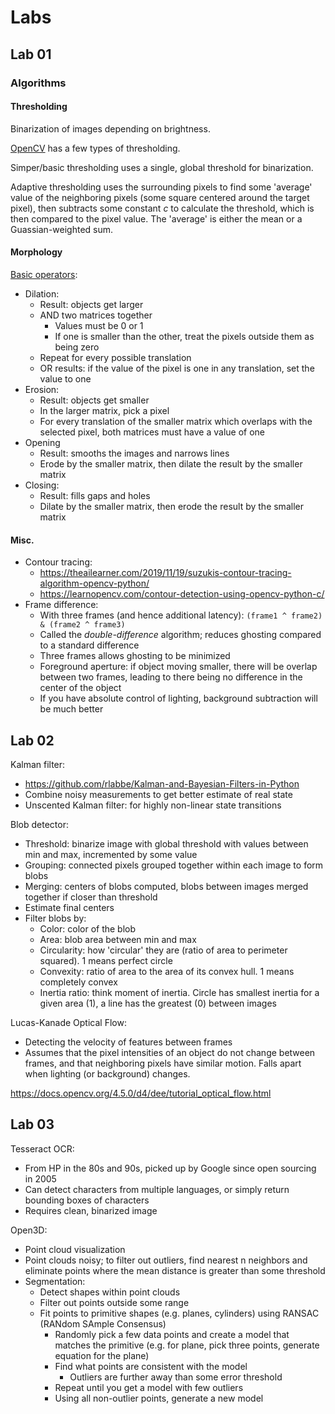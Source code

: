 # Labs

## Lab 01

### Algorithms

#### Thresholding

Binarization of images depending on brightness.

[OpenCV](https://docs.opencv.org/4.x/d7/d4d/tutorial_py_thresholding.html) has a few types of thresholding.

Simper/basic thresholding uses a single, global threshold for binarization.

Adaptive thresholding uses the surrounding pixels to find some 'average' value of the neighboring pixels (some square centered around the target pixel), then subtracts some constant $c$ to calculate the threshold, which is then compared to the pixel value. The 'average' is either the mean or a Guassian-weighted sum.

#### Morphology

[Basic operators](https://en.wikipedia.org/wiki/Mathematical_morphology#Basic_operators):

- Dilation:
  - Result: objects get larger
  - AND two matrices together
    - Values must be 0 or 1
    - If one is smaller than the other, treat the pixels outside them as being zero
  - Repeat for every possible translation
  - OR results: if the value of the pixel is one in any translation, set the value to one
- Erosion:
  - Result: objects get smaller
  - In the larger matrix, pick a pixel
  - For every translation of the smaller matrix which overlaps with the selected pixel, both matrices must have a value of one
- Opening
  - Result: smooths the images and narrows lines
  - Erode by the smaller matrix, then dilate the result by the smaller matrix
- Closing:
  - Result: fills gaps and holes
  - Dilate by the smaller matrix, then erode the result by the smaller matrix

#### Misc.

- Contour tracing:
  - https://theailearner.com/2019/11/19/suzukis-contour-tracing-algorithm-opencv-python/
  - https://learnopencv.com/contour-detection-using-opencv-python-c/
- Frame difference:
  - With three frames (and hence additional latency): `(frame1 ^ frame2) & (frame2 ^ frame3)`
  - Called the *double-difference* algorithm; reduces ghosting compared to a standard difference
  - Three frames allows ghosting to be minimized
  - Foreground aperture: if object moving smaller, there will be overlap between two frames, leading to there being no difference in the center of the object
  - If you have absolute control of lighting, background subtraction will be much better

## Lab 02

Kalman filter:

- https://github.com/rlabbe/Kalman-and-Bayesian-Filters-in-Python
- Combine noisy measurements to get better estimate of real state
- Unscented Kalman filter: for highly non-linear state transitions

Blob detector:

- Threshold: binarize image with global threshold with values between min and max, incremented by some value
- Grouping: connected pixels grouped together within each image to form blobs
- Merging: centers of blobs computed, blobs between images merged together if closer than threshold
- Estimate final centers
- Filter blobs by:
  - Color: color of the blob
  - Area: blob area between min and max
  - Circularity: how 'circular' they are (ratio of area to perimeter squared). 1 means perfect circle
  - Convexity: ratio of area to the area of its convex hull. 1 means completely convex
  - Inertia ratio: think moment of inertia. Circle has smallest inertia for a given area (1), a line has the greatest (0)
between images

Lucas-Kanade Optical Flow:

- Detecting the velocity of features between frames
- Assumes that the pixel intensities of an object do not change between frames, and that neighboring pixels have similar motion. Falls apart when lighting (or background) changes.

https://docs.opencv.org/4.5.0/d4/dee/tutorial_optical_flow.html

## Lab 03

Tesseract OCR:

- From HP in the 80s and 90s, picked up by Google since open sourcing in 2005
- Can detect characters from multiple languages, or simply return bounding boxes of characters
- Requires clean, binarized image

Open3D:

- Point cloud visualization
- Point clouds noisy; to filter out outliers, find nearest n neighbors and eliminate points where the mean distance is greater than some threshold
- Segmentation:
  - Detect shapes within point clouds
  - Filter out points outside some range
  - Fit points to primitive shapes (e.g. planes, cylinders) using RANSAC (RANdom SAmple Consensus)
    - Randomly pick a few data points and create a model that matches the primitive (e.g. for plane, pick three points, generate equation for the plane)
    - Find what points are consistent with the model
      - Outliers are further away than some error threshold
    - Repeat until you get a model with few outliers
    - Using all non-outlier points, generate a new model
